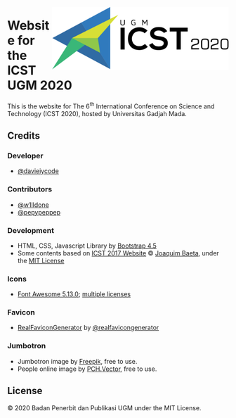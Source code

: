 <a href="http://icst.ugm.ac.id/2020/"><img src="https://github.com/bppugm/icst-2020/blob/master/images/logos/logo.svg" height="142px" align="right"></a>

# Website for the ICST UGM 2020

This is the website for The 6<sup>th</sup> International Conference on Science and Technology (ICST 2020), hosted by Universitas Gadjah Mada.

## Credits

### Developer
+ [@davieiycode](https://github.com/davieiycode)

### Contributors

+ [@w1lldone](https://github.com/w1lldone)
+ [@pepypeppep](https://github.com/pepypeppep)

### Development

+ HTML, CSS, Javascript Library by [Bootstrap 4.5](https://getbootstrap.com/docs/4.5/)
+ Some contents based on [ICST 2017 Website](https://github.com/jaybaeta/icst-2017) © [Joaquim Baeta](https://github.com/jaybaeta/), under the [MIT License](https://github.com/jaybaeta/icst-2017/blob/master/LICENSE.md)

### Icons

+ [Font Awesome 5.13.0](http://fontawesome.io/); [multiple licenses](http://fontawesome.io/license/)

### Favicon

+ [RealFaviconGenerator](http://realfavicongenerator.net/) by [@realfavicongenerator](https://github.com/realfavicongenerator)

### Jumbotron

+ Jumbotron image by [Freepik](https://www.freepik.com/free-vector/technology-background-with-abstract-hud_5170404.htm), free to use.
+ People online image by [PCH.Vector](https://www.freepik.com/free-vector/people-using-online-apps-set_6974932.htm), free to use.

## License

© 2020 Badan Penerbit dan Publikasi UGM under the MIT License.
